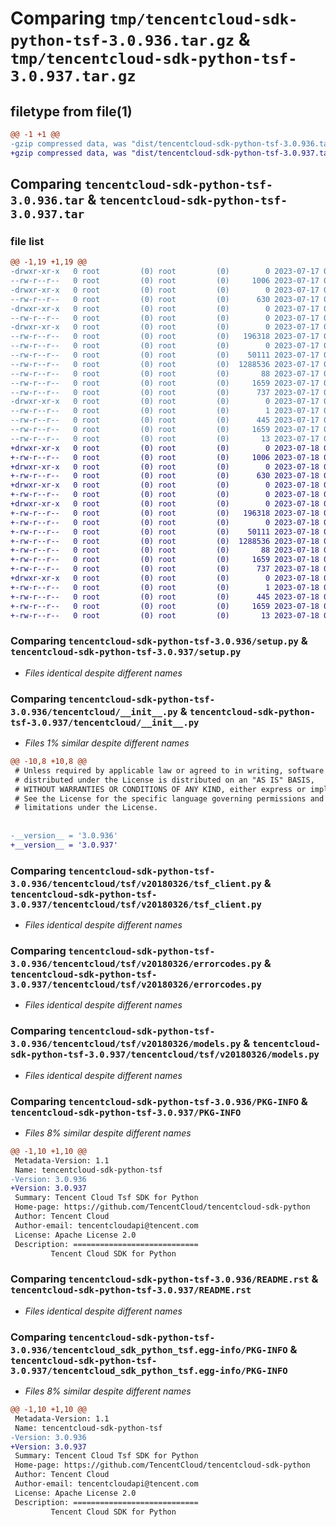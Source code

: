 # Comparing `tmp/tencentcloud-sdk-python-tsf-3.0.936.tar.gz` & `tmp/tencentcloud-sdk-python-tsf-3.0.937.tar.gz`

## filetype from file(1)

```diff
@@ -1 +1 @@
-gzip compressed data, was "dist/tencentcloud-sdk-python-tsf-3.0.936.tar", last modified: Mon Jul 17 00:38:55 2023, max compression
+gzip compressed data, was "dist/tencentcloud-sdk-python-tsf-3.0.937.tar", last modified: Tue Jul 18 00:34:23 2023, max compression
```

## Comparing `tencentcloud-sdk-python-tsf-3.0.936.tar` & `tencentcloud-sdk-python-tsf-3.0.937.tar`

### file list

```diff
@@ -1,19 +1,19 @@
-drwxr-xr-x   0 root         (0) root         (0)        0 2023-07-17 00:38:55.000000 tencentcloud-sdk-python-tsf-3.0.936/
--rw-r--r--   0 root         (0) root         (0)     1006 2023-07-17 00:38:55.000000 tencentcloud-sdk-python-tsf-3.0.936/setup.py
-drwxr-xr-x   0 root         (0) root         (0)        0 2023-07-17 00:38:55.000000 tencentcloud-sdk-python-tsf-3.0.936/tencentcloud/
--rw-r--r--   0 root         (0) root         (0)      630 2023-07-17 00:38:55.000000 tencentcloud-sdk-python-tsf-3.0.936/tencentcloud/__init__.py
-drwxr-xr-x   0 root         (0) root         (0)        0 2023-07-17 00:38:55.000000 tencentcloud-sdk-python-tsf-3.0.936/tencentcloud/tsf/
--rw-r--r--   0 root         (0) root         (0)        0 2023-07-17 00:38:55.000000 tencentcloud-sdk-python-tsf-3.0.936/tencentcloud/tsf/__init__.py
-drwxr-xr-x   0 root         (0) root         (0)        0 2023-07-17 00:38:55.000000 tencentcloud-sdk-python-tsf-3.0.936/tencentcloud/tsf/v20180326/
--rw-r--r--   0 root         (0) root         (0)   196318 2023-07-17 00:38:55.000000 tencentcloud-sdk-python-tsf-3.0.936/tencentcloud/tsf/v20180326/tsf_client.py
--rw-r--r--   0 root         (0) root         (0)        0 2023-07-17 00:38:55.000000 tencentcloud-sdk-python-tsf-3.0.936/tencentcloud/tsf/v20180326/__init__.py
--rw-r--r--   0 root         (0) root         (0)    50111 2023-07-17 00:38:55.000000 tencentcloud-sdk-python-tsf-3.0.936/tencentcloud/tsf/v20180326/errorcodes.py
--rw-r--r--   0 root         (0) root         (0)  1288536 2023-07-17 00:38:55.000000 tencentcloud-sdk-python-tsf-3.0.936/tencentcloud/tsf/v20180326/models.py
--rw-r--r--   0 root         (0) root         (0)       88 2023-07-17 00:38:55.000000 tencentcloud-sdk-python-tsf-3.0.936/setup.cfg
--rw-r--r--   0 root         (0) root         (0)     1659 2023-07-17 00:38:55.000000 tencentcloud-sdk-python-tsf-3.0.936/PKG-INFO
--rw-r--r--   0 root         (0) root         (0)      737 2023-07-17 00:38:55.000000 tencentcloud-sdk-python-tsf-3.0.936/README.rst
-drwxr-xr-x   0 root         (0) root         (0)        0 2023-07-17 00:38:55.000000 tencentcloud-sdk-python-tsf-3.0.936/tencentcloud_sdk_python_tsf.egg-info/
--rw-r--r--   0 root         (0) root         (0)        1 2023-07-17 00:38:55.000000 tencentcloud-sdk-python-tsf-3.0.936/tencentcloud_sdk_python_tsf.egg-info/dependency_links.txt
--rw-r--r--   0 root         (0) root         (0)      445 2023-07-17 00:38:55.000000 tencentcloud-sdk-python-tsf-3.0.936/tencentcloud_sdk_python_tsf.egg-info/SOURCES.txt
--rw-r--r--   0 root         (0) root         (0)     1659 2023-07-17 00:38:55.000000 tencentcloud-sdk-python-tsf-3.0.936/tencentcloud_sdk_python_tsf.egg-info/PKG-INFO
--rw-r--r--   0 root         (0) root         (0)       13 2023-07-17 00:38:55.000000 tencentcloud-sdk-python-tsf-3.0.936/tencentcloud_sdk_python_tsf.egg-info/top_level.txt
+drwxr-xr-x   0 root         (0) root         (0)        0 2023-07-18 00:34:23.000000 tencentcloud-sdk-python-tsf-3.0.937/
+-rw-r--r--   0 root         (0) root         (0)     1006 2023-07-18 00:34:23.000000 tencentcloud-sdk-python-tsf-3.0.937/setup.py
+drwxr-xr-x   0 root         (0) root         (0)        0 2023-07-18 00:34:23.000000 tencentcloud-sdk-python-tsf-3.0.937/tencentcloud/
+-rw-r--r--   0 root         (0) root         (0)      630 2023-07-18 00:34:23.000000 tencentcloud-sdk-python-tsf-3.0.937/tencentcloud/__init__.py
+drwxr-xr-x   0 root         (0) root         (0)        0 2023-07-18 00:34:23.000000 tencentcloud-sdk-python-tsf-3.0.937/tencentcloud/tsf/
+-rw-r--r--   0 root         (0) root         (0)        0 2023-07-18 00:34:23.000000 tencentcloud-sdk-python-tsf-3.0.937/tencentcloud/tsf/__init__.py
+drwxr-xr-x   0 root         (0) root         (0)        0 2023-07-18 00:34:23.000000 tencentcloud-sdk-python-tsf-3.0.937/tencentcloud/tsf/v20180326/
+-rw-r--r--   0 root         (0) root         (0)   196318 2023-07-18 00:34:23.000000 tencentcloud-sdk-python-tsf-3.0.937/tencentcloud/tsf/v20180326/tsf_client.py
+-rw-r--r--   0 root         (0) root         (0)        0 2023-07-18 00:34:23.000000 tencentcloud-sdk-python-tsf-3.0.937/tencentcloud/tsf/v20180326/__init__.py
+-rw-r--r--   0 root         (0) root         (0)    50111 2023-07-18 00:34:23.000000 tencentcloud-sdk-python-tsf-3.0.937/tencentcloud/tsf/v20180326/errorcodes.py
+-rw-r--r--   0 root         (0) root         (0)  1288536 2023-07-18 00:34:23.000000 tencentcloud-sdk-python-tsf-3.0.937/tencentcloud/tsf/v20180326/models.py
+-rw-r--r--   0 root         (0) root         (0)       88 2023-07-18 00:34:23.000000 tencentcloud-sdk-python-tsf-3.0.937/setup.cfg
+-rw-r--r--   0 root         (0) root         (0)     1659 2023-07-18 00:34:23.000000 tencentcloud-sdk-python-tsf-3.0.937/PKG-INFO
+-rw-r--r--   0 root         (0) root         (0)      737 2023-07-18 00:34:23.000000 tencentcloud-sdk-python-tsf-3.0.937/README.rst
+drwxr-xr-x   0 root         (0) root         (0)        0 2023-07-18 00:34:23.000000 tencentcloud-sdk-python-tsf-3.0.937/tencentcloud_sdk_python_tsf.egg-info/
+-rw-r--r--   0 root         (0) root         (0)        1 2023-07-18 00:34:23.000000 tencentcloud-sdk-python-tsf-3.0.937/tencentcloud_sdk_python_tsf.egg-info/dependency_links.txt
+-rw-r--r--   0 root         (0) root         (0)      445 2023-07-18 00:34:23.000000 tencentcloud-sdk-python-tsf-3.0.937/tencentcloud_sdk_python_tsf.egg-info/SOURCES.txt
+-rw-r--r--   0 root         (0) root         (0)     1659 2023-07-18 00:34:23.000000 tencentcloud-sdk-python-tsf-3.0.937/tencentcloud_sdk_python_tsf.egg-info/PKG-INFO
+-rw-r--r--   0 root         (0) root         (0)       13 2023-07-18 00:34:23.000000 tencentcloud-sdk-python-tsf-3.0.937/tencentcloud_sdk_python_tsf.egg-info/top_level.txt
```

### Comparing `tencentcloud-sdk-python-tsf-3.0.936/setup.py` & `tencentcloud-sdk-python-tsf-3.0.937/setup.py`

 * *Files identical despite different names*

### Comparing `tencentcloud-sdk-python-tsf-3.0.936/tencentcloud/__init__.py` & `tencentcloud-sdk-python-tsf-3.0.937/tencentcloud/__init__.py`

 * *Files 1% similar despite different names*

```diff
@@ -10,8 +10,8 @@
 # Unless required by applicable law or agreed to in writing, software
 # distributed under the License is distributed on an "AS IS" BASIS,
 # WITHOUT WARRANTIES OR CONDITIONS OF ANY KIND, either express or implied.
 # See the License for the specific language governing permissions and
 # limitations under the License.
 
 
-__version__ = '3.0.936'
+__version__ = '3.0.937'
```

### Comparing `tencentcloud-sdk-python-tsf-3.0.936/tencentcloud/tsf/v20180326/tsf_client.py` & `tencentcloud-sdk-python-tsf-3.0.937/tencentcloud/tsf/v20180326/tsf_client.py`

 * *Files identical despite different names*

### Comparing `tencentcloud-sdk-python-tsf-3.0.936/tencentcloud/tsf/v20180326/errorcodes.py` & `tencentcloud-sdk-python-tsf-3.0.937/tencentcloud/tsf/v20180326/errorcodes.py`

 * *Files identical despite different names*

### Comparing `tencentcloud-sdk-python-tsf-3.0.936/tencentcloud/tsf/v20180326/models.py` & `tencentcloud-sdk-python-tsf-3.0.937/tencentcloud/tsf/v20180326/models.py`

 * *Files identical despite different names*

### Comparing `tencentcloud-sdk-python-tsf-3.0.936/PKG-INFO` & `tencentcloud-sdk-python-tsf-3.0.937/PKG-INFO`

 * *Files 8% similar despite different names*

```diff
@@ -1,10 +1,10 @@
 Metadata-Version: 1.1
 Name: tencentcloud-sdk-python-tsf
-Version: 3.0.936
+Version: 3.0.937
 Summary: Tencent Cloud Tsf SDK for Python
 Home-page: https://github.com/TencentCloud/tencentcloud-sdk-python
 Author: Tencent Cloud
 Author-email: tencentcloudapi@tencent.com
 License: Apache License 2.0
 Description: ============================
         Tencent Cloud SDK for Python
```

### Comparing `tencentcloud-sdk-python-tsf-3.0.936/README.rst` & `tencentcloud-sdk-python-tsf-3.0.937/README.rst`

 * *Files identical despite different names*

### Comparing `tencentcloud-sdk-python-tsf-3.0.936/tencentcloud_sdk_python_tsf.egg-info/PKG-INFO` & `tencentcloud-sdk-python-tsf-3.0.937/tencentcloud_sdk_python_tsf.egg-info/PKG-INFO`

 * *Files 8% similar despite different names*

```diff
@@ -1,10 +1,10 @@
 Metadata-Version: 1.1
 Name: tencentcloud-sdk-python-tsf
-Version: 3.0.936
+Version: 3.0.937
 Summary: Tencent Cloud Tsf SDK for Python
 Home-page: https://github.com/TencentCloud/tencentcloud-sdk-python
 Author: Tencent Cloud
 Author-email: tencentcloudapi@tencent.com
 License: Apache License 2.0
 Description: ============================
         Tencent Cloud SDK for Python
```

